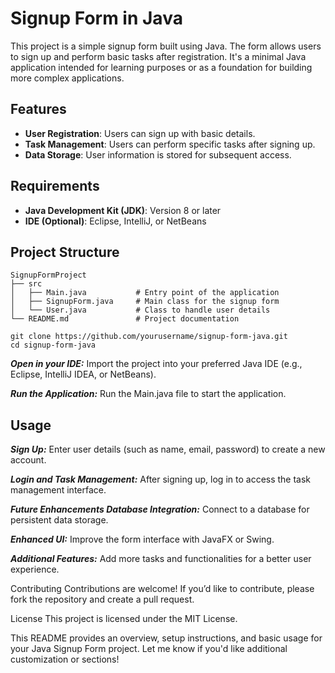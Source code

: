 # Signup Form in Java
This project is a simple signup form built using Java. The form allows users to sign up and perform basic tasks after registration. It's a minimal Java application intended for learning purposes or as a foundation for building more complex applications.
## Features
- **User Registration**: Users can sign up with basic details.
- **Task Management**: Users can perform specific tasks after signing up.
- **Data Storage**: User information is stored for subsequent access.
## Requirements
- **Java Development Kit (JDK)**: Version 8 or later
- **IDE (Optional)**: Eclipse, IntelliJ, or NetBeans
## Project Structure
```plaintext
SignupFormProject
├── src
│   ├── Main.java           # Entry point of the application
│   ├── SignupForm.java     # Main class for the signup form
│   └── User.java           # Class to handle user details
└── README.md               # Project documentation

git clone https://github.com/yourusername/signup-form-java.git
cd signup-form-java
```
***Open in your IDE:*** Import the project into your preferred Java IDE (e.g., Eclipse, IntelliJ IDEA, or NetBeans).

***Run the Application:*** Run the Main.java file to start the application.
## Usage
***Sign Up:*** Enter user details (such as name, email, password) to create a new account.

***Login and Task Management:*** After signing up, log in to access the task management interface.

***Future Enhancements Database Integration:*** Connect to a database for persistent data storage.

***Enhanced UI:*** Improve the form interface with JavaFX or Swing.

***Additional Features:*** Add more tasks and functionalities for a better user experience.

Contributing Contributions are welcome! If you’d like to contribute, please fork the repository and create a pull request.

License This project is licensed under the MIT License.

This README provides an overview, setup instructions, and basic usage for your Java Signup Form project. Let me know if you'd like additional customization or sections!
